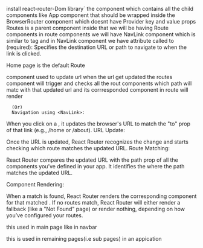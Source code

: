 install react-router-Dom library`
the component which contains all the child components like App component that should be wrapped inside the BrowserRouter component which doesnt have Provider key and value props
Routes is a parent component inside that we will be having Route components in route components we will have NavLink component which is similar to <a></a> tag and in  NavLink component we have attribute called to (required):
Specifies the destination URL or path to navigate to when the link is clicked.

Home page is the default Route

<NavLink></NavLink> component used to update url when the url get updated the routes component will trigger and checks all the rout components which path will matc with that updated url and its corrresponded component in route will render


      (Or)
      Navigation using <NavLink>:

When you click on a <NavLink>, it updates the browser's URL to match the "to" prop of that link (e.g., /home or /about).
URL Update:

Once the URL is updated, React Router recognizes the change and starts checking which route matches the updated URL.
Route Matching:

React Router compares the updated URL with the path prop of all the <Route> components you’ve defined in your app.
It identifies the <Route> where the path matches the updated URL.

Component Rendering:

When a match is found, React Router renders the corresponding component for that matched <Route>.
If no routes match, React Router will either render a fallback (like a "Not Found" page) or render nothing, depending on how you’ve configured your routes.


<Navlink></Navlink> this used in main page like in navbar
<Link></Link> this is used in remaining pages(i.e sub pages) in an appication